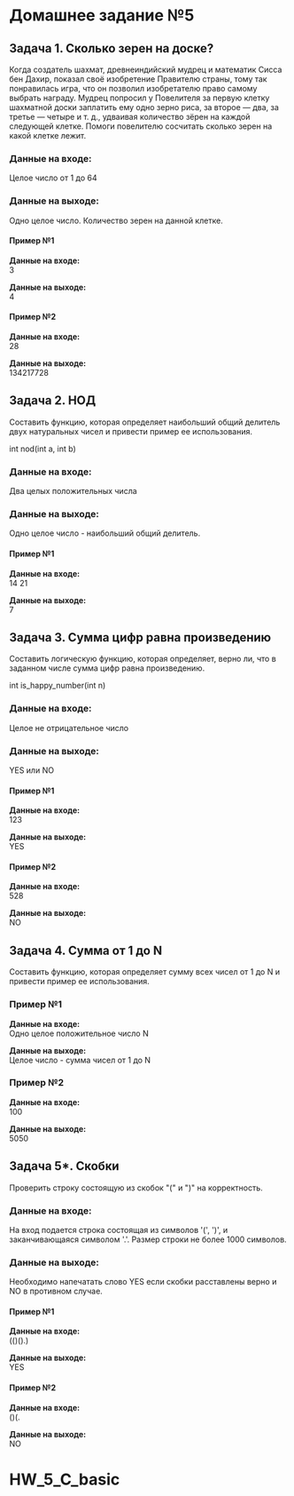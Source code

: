 # Домашнее задание №5

## Задача 1. Сколько зерен на доске?

Когда создатель шахмат, древнеиндийский мудрец и математик Сисса бен Дахир, показал своё изобретение Правителю страны, тому так понравилась игра, что он позволил изобретателю право самому выбрать награду. Мудрец попросил у Повелителя за первую клетку шахматной доски заплатить ему одно зерно риса, за второе — два, за третье — четыре и т. д., удваивая количество зёрен на каждой следующей клетке. Помоги повелителю сосчитать сколько зерен на какой клетке лежит.

### Данные на входе:

Целое число от 1 до 64

### Данные на выходе:

Одно целое число. Количество зерен на данной клетке.

#### Пример №1

**Данные на входе:**  
3

**Данные на выходе:**  
4

#### Пример №2

**Данные на входе:**  
28

**Данные на выходе:**  
134217728

## Задача 2. НОД

Составить функцию, которая определяет наибольший общий делитель двух натуральных чисел и привести пример ее использования.

int nod(int a, int b)

### Данные на входе:

Два целых положительных числа

### Данные на выходе:

Одно целое число - наибольший общий делитель.

#### Пример №1

**Данные на входе:**  
14 21

**Данные на выходе:**  
7

## Задача 3. Сумма цифр равна произведению

Составить логическую функцию, которая определяет, верно ли, что в заданном числе сумма цифр равна произведению.

int is_happy_number(int n)

### Данные на входе:

Целое не отрицательное число

### Данные на выходе:

YES или NO

#### Пример №1

**Данные на входе:**  
123

**Данные на выходе:**  
YES

#### Пример №2

**Данные на входе:**  
528

**Данные на выходе:**  
NO

## Задача 4. Сумма от 1 до N

Составить функцию, которая определяет сумму всех чисел от 1 до N и привести пример ее использования.

### Пример №1

**Данные на входе:**  
Одно целое положительное число N

**Данные на выходе:**  
Целое число - сумма чисел от 1 до N

### Пример №2

**Данные на входе:**  
100

**Данные на выходе:**  
5050

## Задача 5\*. Скобки

Проверить строку состоящую из скобок "(" и ")" на корректность.

### Данные на входе:

На вход подается строка состоящая из символов '(', ')', и заканчивающаяся символом '.'. Размер строки не более 1000 символов.

### Данные на выходе:

Необходимо напечатать слово YES если скобки расставлены верно и NO в противном случае.

#### Пример №1

**Данные на входе:**  
(()().)

**Данные на выходе:**  
YES

#### Пример №2

**Данные на входе:**  
()(.

**Данные на выходе:**  
NO
# HW_5_C_basic

